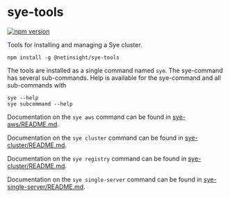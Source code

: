 # sye-tools

[![npm version](https://badge.fury.io/js/%40netinsight%2Fsye-tools.svg)](https://badge.fury.io/js/%40netinsight%2Fsye-tools)

Tools for installing and managing a Sye cluster.

    npm install -g @netinsight/sye-tools

The tools are installed as a single command named `sye`. The sye-command has several sub-commands. Help is available for the sye-command and all sub-commands with

    sye --help
    sye subcommand --help

Documentation on the `sye aws` command can be found in [sye-aws/README.md](sye-aws/README.md).

Documentation on the `sye cluster` command can be found in [sye-cluster/README.md](sye-cluster/README.md).

Documentation on the `sye registry` command can be found in [sye-cluster/README.md](sye-cluster/README.md).

Documentation on the `sye single-server` command can be found in [sye-single-server/README.md](sye-single-server/README.md).